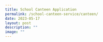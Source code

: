 ```yaml
---
title: School Canteen Application
permalink: /school-canteen-service/canteen/
date: 2023-05-17
layout: post
description: ""
image: ""
---
```

